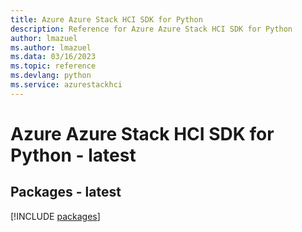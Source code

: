 ```yaml
---
title: Azure Azure Stack HCI SDK for Python
description: Reference for Azure Azure Stack HCI SDK for Python
author: lmazuel
ms.author: lmazuel
ms.data: 03/16/2023
ms.topic: reference
ms.devlang: python
ms.service: azurestackhci
---
```

# Azure Azure Stack HCI SDK for Python - latest
## Packages - latest
[!INCLUDE [packages](azure-stack-hci-index.md)]